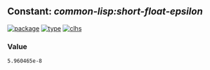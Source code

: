 ## Constant: ***common-lisp:short-float-epsilon***
[![package](https://img.shields.io/badge/Package-COMMON--LISP-5f9ea0.svg?style=social&colorA=999999)](../) [![type](https://img.shields.io/badge/Type-Constant-5f9ea0.svg?style=social&colorA=999999)](../#constant) [![clhs](https://img.shields.io/badge/CLHS-SHORT--FLOAT--EPSILON-5f9ea0.svg?style=social&colorA=999999)](http://www.lispworks.com/documentation/HyperSpec/Body/v_short_.htm) 
### Value
```
5.960465e-8
```
